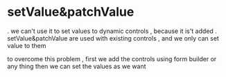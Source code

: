 # setValue&patchValue 
. we can't use it to set values to dynamic controls , because it is't added 
. setValue&patchValue are used with existing controls , and we only can set value to them

to overcome this problem , first we add the controls using form builder or any thing then we can set the values as we want


